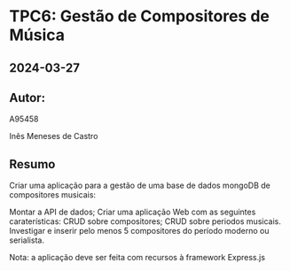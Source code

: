 # TPC6: Gestão de Compositores de Música
## 2024-03-27
## Autor:
A95458

Inês Meneses de Castro

## Resumo

Criar uma aplicação para a gestão de uma base de dados mongoDB de compositores musicais:

Montar a API de dados;
Criar uma aplicação Web com as seguintes caraterísticas:
CRUD sobre compositores;
CRUD sobre periodos musicais.
Investigar e inserir pelo menos 5 compositores do período moderno ou serialista.

Nota: a aplicação deve ser feita com recursos à framework Express.js

